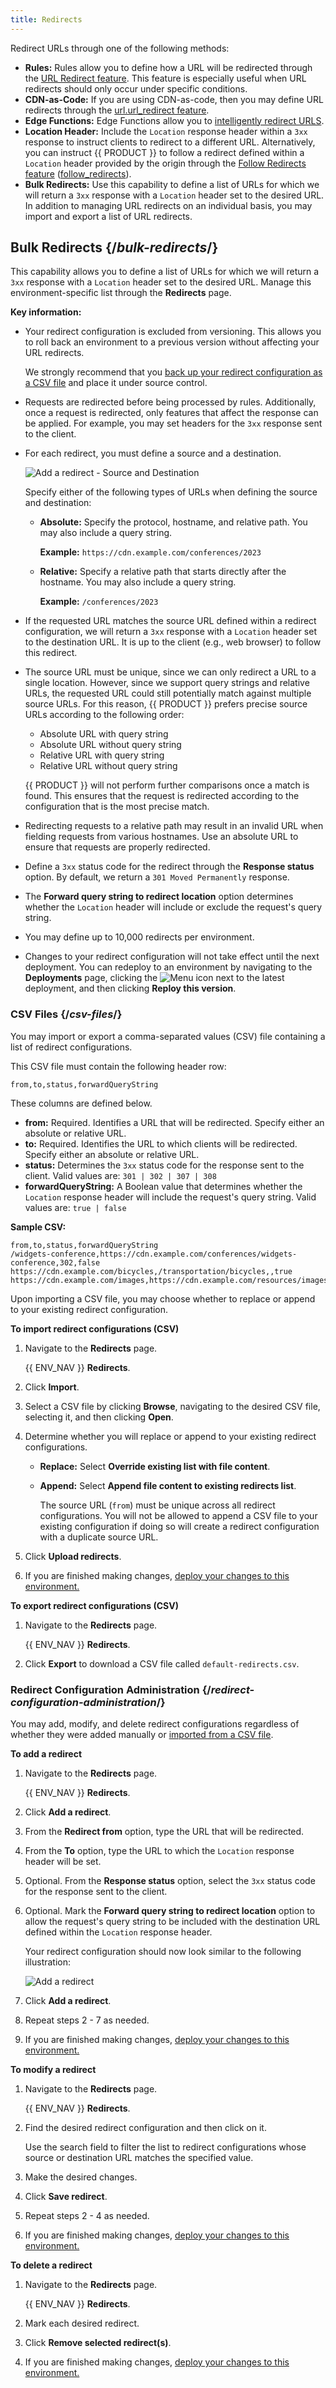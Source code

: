 ```yaml
---
title: Redirects
---
```


Redirect URLs through one of the following methods:
-   **Rules:** Rules allow you to define how a URL will be redirected through the [URL Redirect feature](/guides/performance/rules/features#url-redirect). This feature is especially useful when URL redirects should only occur under specific conditions. 
-   **CDN-as-Code:** If you are using CDN-as-code, then you may define URL redirects through the [url.url_redirect feature](/guides/performance/cdn_as_code/route_features#redirecting).
-   **Edge Functions:** Edge Functions allow you to [intelligently redirect URLS](/guides/edge_functions/example_redirects). 
-   **Location Header:** Include the `Location` response header within a `3xx` response to instruct clients to redirect to a different URL. Alternatively, you can instruct {{ PRODUCT }} to follow a redirect defined within a `Location` header provided by the origin through the [Follow Redirects feature](/guides/performance/rules/features#follow-redirects) ([follow_redirects](/docs/api/core/interfaces/types.Url.html#follow_redirects)).
-   **Bulk Redirects:** Use this capability to define a list of URLs for which we will return a `3xx` response with a `Location` header set to the desired URL. In addition to managing URL redirects on an individual basis, you may import and export a list of URL redirects.

## Bulk Redirects {/*bulk-redirects*/}

This capability allows you to define a list of URLs for which we will return a `3xx` response with a `Location` header set to the desired URL. Manage this environment-specific list through the **Redirects** page. 

**Key information:**
-   Your redirect configuration is excluded from versioning. This allows you to roll back an environment to a previous version without affecting your URL redirects. 

    <Callout type="tip">

      We strongly recommend that you [back up your redirect configuration as a CSV file](#export) and place it under source control. 

    </Callout>

-   Requests are redirected before being processed by rules. Additionally, once a request is redirected, only features that affect the response can be applied.  For example, you may set headers for the `3xx` response sent to the client.

-   For each redirect, you must define a source and a destination. 

    ![Add a redirect - Source and Destination](/images/v7/performance/redirects-source-destination.png?width=600)

    Specify either of the following types of URLs when defining the source and destination:
    -   **Absolute:** Specify the protocol, hostname, and relative path. You may also include a query string.

        **Example:** `https://cdn.example.com/conferences/2023`

    -   **Relative:** Specify a relative path that starts directly after the hostname. You may also include a query string.

        **Example:** `/conferences/2023`

-   If the requested URL matches the source URL defined within a redirect configuration, we will return a `3xx` response with a `Location` header set to the destination URL. It is up to the client (e.g., web browser) to follow this redirect. 

-   The source URL must be unique, since we can only redirect a URL to a single location. However, since we support query strings and relative URLs, the requested URL could still potentially match against multiple source URLs. For this reason, {{ PRODUCT }} prefers precise source URLs according to the following order:
    -   Absolute URL with query string
    -   Absolute URL without query string
    -   Relative URL with query string
    -   Relative URL without query string

    {{ PRODUCT }} will not perform further comparisons once a match is found. This ensures that the request is redirected according to the configuration that is the most precise match. 

-   Redirecting requests to a relative path may result in an invalid URL when fielding requests from various hostnames. Use an absolute URL to ensure that requests are properly redirected.
-   Define a `3xx` status code for the redirect through the **Response status** option. By default, we return a `301 Moved Permanently` response.
-   The **Forward query string to redirect location** option determines whether the `Location` header will include or exclude the request's query string. 
-   You may define up to 10,000 redirects per environment.
-   <a id="deploy" />Changes to your redirect configuration will not take effect until the next deployment. You can redeploy to an environment by navigating to the **Deployments** page, clicking the <Image inline src="/images/v7/icons/menu-kebab.png" alt="Menu" /> icon next to the latest deployment, and then clicking **Reploy this version**.

### CSV Files {/*csv-files*/}

You may import or export a comma-separated values (CSV) file containing a list of redirect configurations. 

This CSV file must contain the following header row:

`from,to,status,forwardQueryString`

These columns are defined below.

-   **from:** Required. Identifies a URL that will be redirected. Specify either an absolute or relative URL.
-   **to:** Required. Identifies the URL to which clients will be redirected. Specify either an absolute or relative URL.
-   **status:** Determines the `3xx` status code for the response sent to the client. Valid values are: `301 | 302 | 307 | 308`
-   **forwardQueryString:** A Boolean value that determines whether the `Location` response header will include the request's query string. Valid values are: `true | false`

**Sample CSV:**

```csv filename="default-redirects.csv"
from,to,status,forwardQueryString
/widgets-conference,https://cdn.example.com/conferences/widgets-conference,302,false
https://cdn.example.com/bicycles,/transportation/bicycles,,true
https://cdn.example.com/images,https://cdn.example.com/resources/images,,
```

Upon importing a CSV file, you may choose whether to replace or append to your existing redirect configuration. 

**To import redirect configurations (CSV)**
1.  Navigate to the **Redirects** page.

    {{ ENV_NAV }} **Redirects**.
2.  Click **Import**.
3.  Select a CSV file by clicking **Browse**, navigating to the desired CSV file, selecting it, and then clicking **Open**.
4.  Determine whether you will replace or append to your existing redirect configurations.
    -   **Replace:** Select **Override existing list with file content**.
    -   **Append:** Select **Append file content to existing redirects list**.
    
        <Callout type="info">
        
          The source URL (`from`) must be unique across all redirect configurations. You will not be allowed to append a CSV file to your existing configuration if doing so will create a redirect configuration with a duplicate source URL. 
        
        </Callout>
5.  Click **Upload redirects**.
6.  If you are finished making changes, [deploy your changes to this environment.](#deploy)

**<a id="export" />To export redirect configurations (CSV)**
1.  Navigate to the **Redirects** page.

    {{ ENV_NAV }} **Redirects**.
2.  Click **Export** to download a CSV file called `default-redirects.csv`.

### Redirect Configuration Administration {/*redirect-configuration-administration*/}

You may add, modify, and delete redirect configurations regardless of whether they were added manually or [imported from a CSV file](#csv-files).

**To add a redirect**

1.  Navigate to the **Redirects** page.

    {{ ENV_NAV }} **Redirects**.
2.  Click **Add a redirect**.
3.  From the **Redirect from** option, type the URL that will be redirected.
4.  From the **To** option, type the URL to which the `Location` response header will be set.
5.  Optional. From the **Response status** option, select the `3xx` status code for the response sent to the client.
6.  Optional. Mark the **Forward query string to redirect location** option to allow the request's query string to be included with the destination URL defined within the `Location` response header.

    Your redirect configuration should now look similar to the following illustration:
    
    ![Add a redirect](/images/v7/performance/redirects-add-a-redirect.png?width=600)

7.  Click **Add a redirect**.
8.  Repeat steps 2 - 7 as needed.
9.  If you are finished making changes, [deploy your changes to this environment.](#deploy)

**To modify a redirect**
1.  Navigate to the **Redirects** page.

    {{ ENV_NAV }} **Redirects**.
2.  Find the desired redirect configuration and then click on it.

    <Callout type="tip">
    
      Use the search field to filter the list to redirect configurations whose source or destination URL matches the specified value. 
    
    </Callout>

3.  Make the desired changes.
4.  Click **Save redirect**.
5.  Repeat steps 2 - 4 as needed.
6.  If you are finished making changes, [deploy your changes to this environment.](#deploy)

**To delete a redirect**
1.  Navigate to the **Redirects** page.

    {{ ENV_NAV }} **Redirects**.
2.  Mark each desired redirect. 
3.  Click **Remove selected redirect(s)**.
4.  If you are finished making changes, [deploy your changes to this environment.](#deploy)